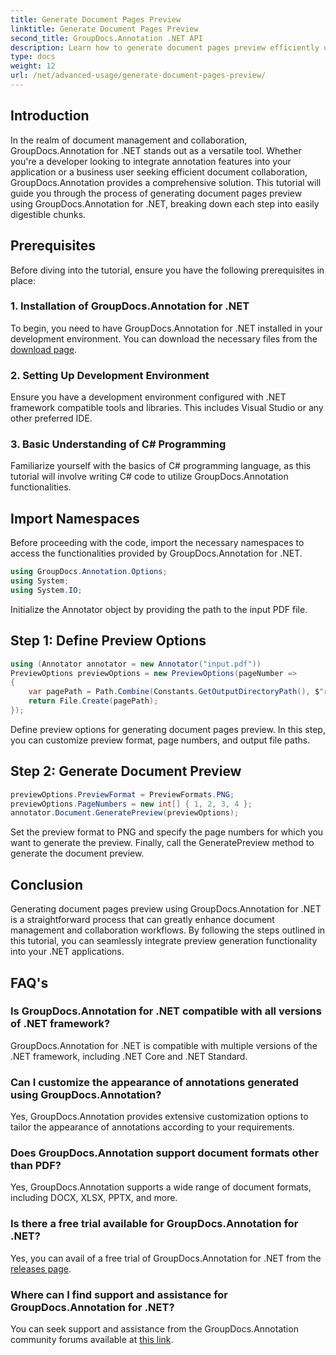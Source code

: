 ```yaml
---
title: Generate Document Pages Preview
linktitle: Generate Document Pages Preview
second_title: GroupDocs.Annotation .NET API
description: Learn how to generate document pages preview efficiently using GroupDocs.Annotation for .NET. Enhance your document management workflows with this comprehensive.
type: docs
weight: 12
url: /net/advanced-usage/generate-document-pages-preview/
---
```

## Introduction
In the realm of document management and collaboration, GroupDocs.Annotation for .NET stands out as a versatile tool. Whether you're a developer looking to integrate annotation features into your application or a business user seeking efficient document collaboration, GroupDocs.Annotation provides a comprehensive solution. This tutorial will guide you through the process of generating document pages preview using GroupDocs.Annotation for .NET, breaking down each step into easily digestible chunks.
## Prerequisites
Before diving into the tutorial, ensure you have the following prerequisites in place:
### 1. Installation of GroupDocs.Annotation for .NET
To begin, you need to have GroupDocs.Annotation for .NET installed in your development environment. You can download the necessary files from the [download page](https://releases.groupdocs.com/annotation/net/).
### 2. Setting Up Development Environment
Ensure you have a development environment configured with .NET framework compatible tools and libraries. This includes Visual Studio or any other preferred IDE.
### 3. Basic Understanding of C# Programming
Familiarize yourself with the basics of C# programming language, as this tutorial will involve writing C# code to utilize GroupDocs.Annotation functionalities.

## Import Namespaces
Before proceeding with the code, import the necessary namespaces to access the functionalities provided by GroupDocs.Annotation for .NET.

```csharp
using GroupDocs.Annotation.Options;
using System;
using System.IO;

```
Initialize the Annotator object by providing the path to the input PDF file.
## Step 1: Define Preview Options
```csharp
using (Annotator annotator = new Annotator("input.pdf"))
PreviewOptions previewOptions = new PreviewOptions(pageNumber =>
{
    var pagePath = Path.Combine(Constants.GetOutputDirectoryPath(), $"result_{pageNumber}.png");
    return File.Create(pagePath);
});
```
Define preview options for generating document pages preview. In this step, you can customize preview format, page numbers, and output file paths.
## Step 2: Generate Document Preview
```csharp
previewOptions.PreviewFormat = PreviewFormats.PNG;
previewOptions.PageNumbers = new int[] { 1, 2, 3, 4 };
annotator.Document.GeneratePreview(previewOptions);
```
Set the preview format to PNG and specify the page numbers for which you want to generate the preview. Finally, call the GeneratePreview method to generate the document preview.

## Conclusion
Generating document pages preview using GroupDocs.Annotation for .NET is a straightforward process that can greatly enhance document management and collaboration workflows. By following the steps outlined in this tutorial, you can seamlessly integrate preview generation functionality into your .NET applications.
## FAQ's
### Is GroupDocs.Annotation for .NET compatible with all versions of .NET framework?
GroupDocs.Annotation for .NET is compatible with multiple versions of the .NET framework, including .NET Core and .NET Standard.
### Can I customize the appearance of annotations generated using GroupDocs.Annotation?
Yes, GroupDocs.Annotation provides extensive customization options to tailor the appearance of annotations according to your requirements.
### Does GroupDocs.Annotation support document formats other than PDF?
Yes, GroupDocs.Annotation supports a wide range of document formats, including DOCX, XLSX, PPTX, and more.
### Is there a free trial available for GroupDocs.Annotation for .NET?
Yes, you can avail of a free trial of GroupDocs.Annotation for .NET from the [releases page](https://releases.groupdocs.com/).
### Where can I find support and assistance for GroupDocs.Annotation for .NET?
You can seek support and assistance from the GroupDocs.Annotation community forums available at [this link](https://forum.groupdocs.com/c/annotation/10).
